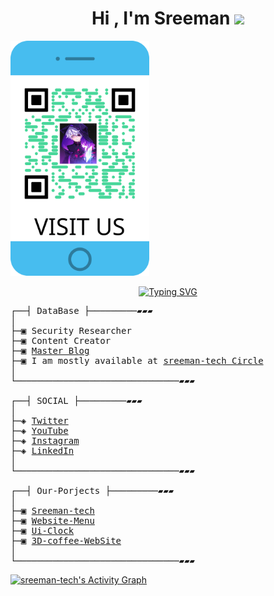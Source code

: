 <h1 align="center">Hi , I'm Sreeman <img src="https://media.giphy.com/media/hvRJCLFzcasrR4ia7z/giphy.gif" width="28"></h1>

<p align="left">
  <img src="frame.png" width="222" />
</p>

<p align="center">
<a href="">
    <img src="https://readme-typing-svg.demolab.com?font=Fira+Code&pause=1000&width=435&lines=I+Was+Full+Stuck+Developer+Of+-%3E+ICD;2%2B+Experience+Of+Development+in;Web+design+%26+App+design" alt="Typing SVG" />
    </a>
</p>
    
<pre>
┌──┤ DataBase ├─────────▰▰▰
│
├─▣ Security Researcher
├─▣ Content Creator
├─▣ <a href="https://sreeman-tech.github.io/">Master Blog</a>
├─▣ I am mostly available at <a href="https://sreeman-tech.github.io/">sreeman-tech Circle</a>
│
└───────────────────────────────▰▰▰

┌──┤ SOCIAL ├─────────▰▰▰
│
├─◈ <a href="https://twitter.com/sreemantech">Twitter</a>
├─◈ <a href="https://www.youtube.com/c/sreeman_tech">YouTube</a>
├─◈ <a href="https://instagram.com/sreemantech">Instagram</a>
├─◈ <a href="https://www.linkedin.com/in/sreemantech">LinkedIn</a>
│
└───────────────────────────────▰▰▰

┌──┤ Our-Porjects ├─────────▰▰▰
│
├─▣ <a href="https://sreeman-tech.github.io/">Sreeman-tech</a>
├─▣ <a href="https://anime-menu.vercel.app/">Website-Menu</a>
├─▣ <a href="https://ui-clock.vercel.app/">Ui-Clock</a>
├─▣ <a href="https://3-d-coffee-website.vercel.app//">3D-coffee-WebSite</a>
│
└───────────────────────────────▰▰▰
</pre>

<a href="https://github.com/sreeman-tech/github-readme-activity-graph">
    <img alt="sreeman-tech's Activity Graph" src="https://activity-graph.herokuapp.com/graph?username=sreeman-tech&bg_color=0D1117&color=5BCDEC&line=5BCDEC&point=FFFFFF&hide_border=true" />
  </a>

